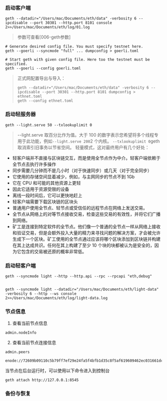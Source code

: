 ### 启动客户端
```
geth --datadir="/Users/mac/Documents/eth/data" -verbosity 6 --ipcdisable --port 30301 --http.port 8101 console 2>>/Users/mac/Documents/eth/log/01.log
```
> 参数可查看[006-geth参数]

```
# Generate desired config file. You must specify testnet here.
geth --goerli --syncmode "full" ... dumpconfig > goerli.toml

# Start geth with given config file. Here too the testnet must be specified.
geth --goerli --config goerli.toml
```
> 正式网配置导出与导入：
> ```
> geth --datadir="/Users/mac/Documents/eth/data" -verbosity 6 --ipcdisable --port 30301 --http.port 8101 dumpconfig > ethnet.toml
> geth --config ethnet.toml
> ```
### 启动轻服务器
```
geth --light.serve 50 --txlookuplimit 0
```
>  --light.serve 取百分比作为值。大于 100 的数字表示您希望将多个线程专用于此功能，例如`--light.serve 200`2 个内核。
>  `--txlookuplimit 0`geth 取消索引旧事务以节省空间。
轻量模式，这对最终用户有几个好处：
-   轻客户端并不直接与区块链交互，而是使用全节点作为中介。轻客户端依赖于全节点去执行许多操作
-   同步需要几分钟而不是几小时（对于快速同步）或几天（对于完全同步）
-   它使用的存储空间显着减少，例如，与主网同步的节点不到 1Gb
-   它在 CPU 和可能的其他资源上更轻
-   因此它适用于资源受限的设备
-   离线一段时间后，它可以更快地赶上
-   轻客户端需要下载区块链的区块头
-   普通用户使用全节点、轻节点或受信任的远程节点在网络上发送交易。
-   全节点从网络上的对等节点接收交易，检查这些交易的有效性，并将它们广播到网络。
-   矿工是连接到特定软件的全节点。他们像一个普通的全节点一样从网络上接收和验证交易，但是会额外投入大量的精力来寻找问题的解决方案，才会被允许生成下一个区块。矿工使用的全节点通过应该将哪个区块添加到区块链并构建在其上达成共识。任何在其上构建了至少 10 个块的块都被认为是安全的，因为它包含的交易被还原的概率非常低。
### 启动轻客户端
```
geth --syncmode light --http --http.api --rpc --rpcapi "eth,debug"


geth --syncmode light --datadir="/Users/mac/Documents/eth/light-data" -verbosity 6 --http --ws console 2>>/Users/mac/Documents/eth/log/light-data.log
```


### 节点信息
1. 查看当前节点信息
```
admin.nodeInfo
```
2. 查看当前节点连接信息
```
admin.peers
```


```
enode://72609b09110c5b79ff7ef29e24fa5f4bfb1d35c8f5af619609462ec031661dcaf1736b446f954dbd8e8cd65a78d67dc5d49d9c14106b636dae68c35051c1a1ef@127.0.0.1:30301
```

当节点在后台运行时，可以使用以下命令进入到控制台
```
geth attach http://127.0.0.1:8545
```

### 备份与恢复
